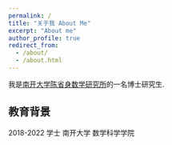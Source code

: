 ```yaml
---
permalink: /
title: "关于我 About Me"
excerpt: "About me"
author_profile: true
redirect_from: 
  - /about/
  - /about.html
---
```


我是[南开大学陈省身数学研究所](http://www.cim.nankai.edu.cn/)的一名博士研究生.

## 教育背景

2018-2022 学士 南开大学 数学科学学院
